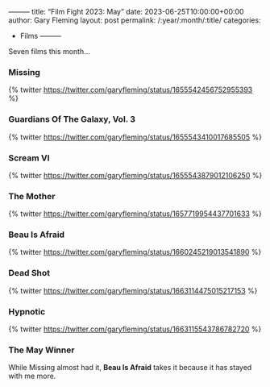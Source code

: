 ———
title: “Film Fight 2023: May”
date: 2023-06-25T10:00:00+00:00
author: Gary Fleming
layout: post
permalink: /:year/:month/:title/
categories:
  - Films
  ———

Seven films this month…

### Missing

{% twitter https://twitter.com/garyfleming/status/1655542456752955393 %}

### Guardians Of The Galaxy, Vol. 3

{% twitter https://twitter.com/garyfleming/status/1655543410017685505 %}

### Scream VI

{% twitter https://twitter.com/garyfleming/status/1655543879012106250 %}

### The Mother

{% twitter https://twitter.com/garyfleming/status/1657719954437701633 %}

### Beau Is Afraid

{% twitter https://twitter.com/garyfleming/status/1660245219013541890 %}

### Dead Shot

{% twitter https://twitter.com/garyfleming/status/1663114475015217153 %}

### Hypnotic

{% twitter https://twitter.com/garyfleming/status/1663115543786782720 %}


### The May Winner

While Missing almost had it, **Beau Is Afraid** takes it because it has stayed with me more.
